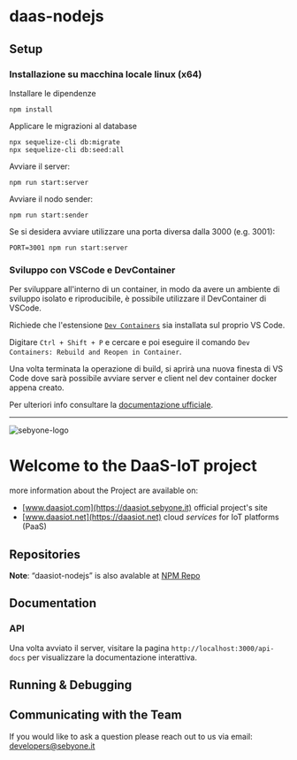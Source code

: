 # daas-nodejs

## Setup

### Installazione su macchina locale linux (x64)

Installare le dipendenze

```npm install```

Applicare le migrazioni al database

```
npx sequelize-cli db:migrate
npx sequelize-cli db:seed:all
```

Avviare il server:

```npm run start:server```

Avviare il nodo sender:

```npm run start:sender```

Se si desidera avviare utilizzare una porta diversa dalla 3000 (e.g. 3001):

```PORT=3001 npm run start:server```

### Sviluppo con VSCode e DevContainer

Per sviluppare all'interno di un container, in modo da avere un ambiente di sviluppo isolato e riproducibile, è possibile utilizzare il DevContainer di VSCode.

Richiede che l'estensione [`Dev Containers`](https://marketplace.visualstudio.com/items?itemName=ms-vscode-remote.remote-containers) sia installata sul proprio VS Code.

Digitare `Ctrl + Shift + P` e cercare e poi eseguire il comando `Dev Containers: Rebuild and Reopen in Container`.

Una volta terminata la operazione di build, si aprirà una nuova finesta di VS Code dove sarà possibile avviare server e client nel dev container docker appena creato.

Per ulteriori info consultare la [documentazione ufficiale](https://code.visualstudio.com/docs/devcontainers/containers).

---

![sebyone-logo](https://sebyone.it/res/lg_daasiot-410-72dpi.png)

# Welcome to the DaaS-IoT project

more information about the Project are available on:

* [www.daasiot.com](https://daasiot.sebyone.it) official project's site
* [www.daasiot.net](https://daasiot.net) cloud _services_ for IoT platforms (PaaS)

## Repositories

**Note**: “daasiot-nodejs” is also avalable at [NPM Repo](https://www.npmjs.com/package/daas-sdk)

## Documentation

### API

Una volta avviato il server, visitare la pagina `http://localhost:3000/api-docs` per visualizzare la documentazione interattiva.

## Running & Debugging

## Communicating with the Team

If you would like to ask a question please reach out to us via email: [developers@sebyone.it](developers@sebyone.it)
